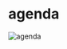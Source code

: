 # agenda

![agenda](https://github.com/delitamakanda/agenda-backend-api/workflows/agenda/badge.svg?branch=master)
